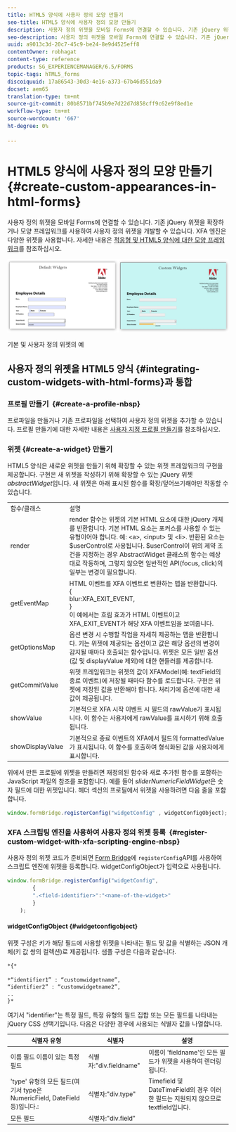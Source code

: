 ```yaml
---
title: HTML5 양식에 사용자 정의 모양 만들기
seo-title: HTML5 양식에 사용자 정의 모양 만들기
description: 사용자 정의 위젯을 모바일 Forms에 연결할 수 있습니다. 기존 jQuery 위젯을 확장하거나 나만의 사용자 정의 위젯을 개발할 수 있습니다.
seo-description: 사용자 정의 위젯을 모바일 Forms에 연결할 수 있습니다. 기존 jQuery 위젯을 확장하거나 나만의 사용자 정의 위젯을 개발할 수 있습니다.
uuid: a9013c3d-20c7-45c9-be24-8e9d4525eff8
contentOwner: robhagat
content-type: reference
products: SG_EXPERIENCEMANAGER/6.5/FORMS
topic-tags: hTML5_forms
discoiquuid: 17a86543-30d3-4e16-a373-67b46d551da9
docset: aem65
translation-type: tm+mt
source-git-commit: 80b8571bf745b9e7d22d7d858cff9c62e9f8ed1e
workflow-type: tm+mt
source-wordcount: '667'
ht-degree: 0%

---
```



# HTML5 양식에 사용자 정의 모양 만들기{#create-custom-appearances-in-html-forms}

사용자 정의 위젯을 모바일 Forms에 연결할 수 있습니다. 기존 jQuery 위젯을 확장하거나 모양 프레임워크를 사용하여 사용자 정의 위젯을 개발할 수 있습니다. XFA 엔진은 다양한 위젯을 사용합니다. 자세한 내용은 [적응형 및 HTML5 양식에 대한 모양 프레임워크](/help/forms/using/introduction-widgets.md)를 참조하십시오.

![기본 및 사용자 정의 위젯의 예](assets/custom-widgets.jpg)

기본 및 사용자 정의 위젯의 예

## 사용자 정의 위젯을 HTML5 양식 {#integrating-custom-widgets-with-html-forms}과 통합

### 프로필 만들기  {#create-a-profile-nbsp}

프로파일을 만들거나 기존 프로파일을 선택하여 사용자 정의 위젯을 추가할 수 있습니다. 프로필 만들기에 대한 자세한 내용은 [사용자 지정 프로필 만들기](/help/forms/using/custom-profile.md)를 참조하십시오.

### 위젯 {#create-a-widget} 만들기

HTML5 양식은 새로운 위젯을 만들기 위해 확장할 수 있는 위젯 프레임워크의 구현을 제공합니다. 구현은 새 위젯을 작성하기 위해 확장할 수 있는 jQuery 위젯 *abstractWidget*&#x200B;입니다. 새 위젯은 아래 표시된 함수를 확장/덮어쓰기해야만 작동할 수 있습니다.

<table>
 <tbody>
  <tr>
   <td>함수/클래스</td>
   <td>설명</td>
  </tr>
  <tr>
   <td>render</td>
   <td>render 함수는 위젯의 기본 HTML 요소에 대한 jQuery 개체를 반환합니다. 기본 HTML 요소는 포커스를 사용할 수 있는 유형이어야 합니다. 예: &lt;a&gt;, &lt;input&gt; 및 &lt;li&gt;. 반환된 요소는 $userControl로 사용됩니다. $userControl이 위의 제약 조건을 지정하는 경우 AbstractWidget 클래스의 함수는 예상대로 작동하며, 그렇지 않으면 일반적인 API(focus, click)의 일부는 변경이 필요합니다. </td>
  </tr>
  <tr>
   <td>getEventMap</td>
   <td>HTML 이벤트를 XFA 이벤트로 변환하는 맵을 반환합니다. <br /> {<br /> blur:XFA_EXIT_EVENT,<br /> }<br /> 이 예에서는 흐림 효과가 HTML 이벤트이고 XFA_EXIT_EVENT가 해당 XFA 이벤트임을 보여줍니다. </td>
  </tr>
  <tr>
   <td>getOptionsMap</td>
   <td>옵션 변경 시 수행할 작업을 자세히 제공하는 맵을 반환합니다. 키는 위젯에 제공되는 옵션이고 값은 해당 옵션의 변경이 감지될 때마다 호출되는 함수입니다. 위젯은 모든 일반 옵션(값 및 displayValue 제외)에 대한 핸들러를 제공합니다.</td>
  </tr>
  <tr>
   <td>getCommitValue</td>
   <td>위젯 프레임워크는 위젯의 값이 XFAModel(예: textField의 종료 이벤트)에 저장될 때마다 함수를 로드합니다. 구현은 위젯에 저장된 값을 반환해야 합니다. 처리기에 옵션에 대한 새 값이 제공됩니다.</td>
  </tr>
  <tr>
   <td>showValue</td>
   <td>기본적으로 XFA 시작 이벤트 시 필드의 rawValue가 표시됩니다. 이 함수는 사용자에게 rawValue를 표시하기 위해 호출됩니다. </td>
  </tr>
  <tr>
   <td>showDisplayValue</td>
   <td>기본적으로 종료 이벤트의 XFA에서 필드의 formattedValue가 표시됩니다. 이 함수를 호출하여 형식화된 값을 사용자에게 표시합니다. </td>
  </tr>
 </tbody>
</table>

위에서 만든 프로필에 위젯을 만들려면 재정의된 함수와 새로 추가된 함수를 포함하는 JavaScript 파일의 참조를 포함합니다. 예를 들어 *sliderNumericFieldWidget*&#x200B;은 숫자 필드에 대한 위젯입니다. 헤더 섹션의 프로필에서 위젯을 사용하려면 다음 줄을 포함합니다.

```javascript
window.formBridge.registerConfig("widgetConfig" , widgetConfigObject);
```

### XFA 스크립팅 엔진을 사용하여 사용자 정의 위젯 등록  {#register-custom-widget-with-xfa-scripting-engine-nbsp}

사용자 정의 위젯 코드가 준비되면 [Form Bridge](/help/forms/using/form-bridge-apis.md)에 `registerConfig`API를 사용하여 스크립트 엔진에 위젯을 등록합니다. widgetConfigObject가 입력으로 사용됩니다.

```javascript
window.formBridge.registerConfig("widgetConfig",
        {
        ".<field-identifier>":"<name-of-the-widget>"
        }
    );
```

#### widgetConfigObject {#widgetconfigobject}

위젯 구성은 키가 해당 필드에 사용할 위젯을 나타내는 필드 및 값을 식별하는 JSON 개체(키 값 쌍의 컬렉션)로 제공됩니다. 샘플 구성은 다음과 같습니다.

```
*{*

*“identifier1” : “customwidgetname”,
“identifier2” : “customwidgetname2”,
..
}*
```

여기서 &quot;identifier&quot;는 특정 필드, 특정 유형의 필드 집합 또는 모든 필드를 나타내는 jQuery CSS 선택기입니다. 다음은 다양한 경우에 사용되는 식별자 값을 나열합니다.

| 식별자 유형 | 식별자 | 설명 |
|---|---|---|
| 이름 필드 이름이 있는 특정 필드 | 식별자:&quot;div.fieldname&quot; | 이름이 &#39;fieldname&#39;인 모든 필드가 위젯을 사용하여 렌더링됩니다. |
| &#39;type&#39; 유형의 모든 필드(여기서 type은 NumericField, DateField 등)입니다.: | 식별자:&quot;div.type&quot; | Timefield 및 DateTimeField의 경우 이러한 필드는 지원되지 않으므로 textfield입니다. |
| 모든 필드 | 식별자:&quot;div.field&quot; |  |
